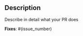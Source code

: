 ## Description
Describe in detail what your PR does

**Fixes**: #(issue_number)
<!---Your PR should fix atleast one issue.-->
